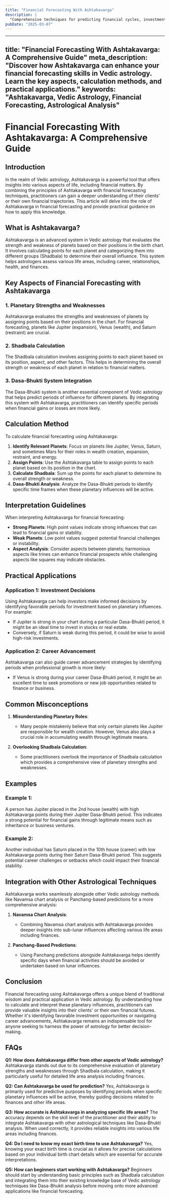 ```yaml
---
title: "Financial Forecasting With Ashtakavarga"
description: |
  "Comprehensive techniques for predicting financial cycles, investment"
pubDate: "2025-03-07"
---
```


---
title: "Financial Forecasting With Ashtakavarga: A Comprehensive Guide"
meta_description: "Discover how Ashtakavarga can enhance your financial forecasting skills in Vedic astrology. Learn the key aspects, calculation methods, and practical applications."
keywords: "Ashtakavarga, Vedic Astrology, Financial Forecasting, Astrological Analysis"
---

# Financial Forecasting With Ashtakavarga: A Comprehensive Guide

## Introduction

In the realm of Vedic astrology, Ashtakavarga is a powerful tool that offers insights into various aspects of life, including financial matters. By combining the principles of Ashtakavarga with financial forecasting techniques, practitioners can gain a deeper understanding of their clients' or their own financial trajectories. This article will delve into the role of Ashtakavarga in financial forecasting and provide practical guidance on how to apply this knowledge.

## What is Ashtakavarga?

Ashtakavarga is an advanced system in Vedic astrology that evaluates the strength and weakness of planets based on their positions in the birth chart. It involves calculating points for each planet and categorizing them into different groups (Shadbala) to determine their overall influence. This system helps astrologers assess various life areas, including career, relationships, health, and finances.

## Key Aspects of Financial Forecasting with Ashtakavarga

### 1. Planetary Strengths and Weaknesses
Ashtakavarga evaluates the strengths and weaknesses of planets by assigning points based on their positions in the chart. For financial forecasting, planets like Jupiter (expansion), Venus (wealth), and Saturn (restraint) are crucial.

### 2. Shadbala Calculation
The Shadbala calculation involves assigning points to each planet based on its position, aspect, and other factors. This helps in determining the overall strength or weakness of each planet in relation to financial matters.

### 3. Dasa-Bhukti System Integration
The Dasa-Bhukti system is another essential component of Vedic astrology that helps predict periods of influence for different planets. By integrating this system with Ashtakavarga, practitioners can identify specific periods when financial gains or losses are more likely.

## Calculation Method

To calculate financial forecasting using Ashtakavarga:

1. **Identify Relevant Planets**: Focus on planets like Jupiter, Venus, Saturn, and sometimes Mars for their roles in wealth creation, expansion, restraint, and energy.
2. **Assign Points**: Use the Ashtakavarga table to assign points to each planet based on its position in the chart.
3. **Calculate Shadbala**: Sum up the points for each planet to determine its overall strength or weakness.
4. **Dasa-Bhukti Analysis**: Analyze the Dasa-Bhukti periods to identify specific time frames when these planetary influences will be active.

## Interpretation Guidelines

When interpreting Ashtakavarga for financial forecasting:

- **Strong Planets**: High point values indicate strong influences that can lead to financial gains or stability.
- **Weak Planets**: Low point values suggest potential financial challenges or instability.
- **Aspect Analysis**: Consider aspects between planets; harmonious aspects like trines can enhance financial prospects while challenging aspects like squares may indicate obstacles.

## Practical Applications

### Application 1: Investment Decisions
Using Ashtakavarga can help investors make informed decisions by identifying favorable periods for investment based on planetary influences. For example:
- If Jupiter is strong in your chart during a particular Dasa-Bhukti period, it might be an ideal time to invest in stocks or real estate.
- Conversely, if Saturn is weak during this period, it could be wise to avoid high-risk investments.

### Application 2: Career Advancement
Ashtakavarga can also guide career advancement strategies by identifying periods when professional growth is more likely:
- If Venus is strong during your career Dasa-Bhukti period, it might be an excellent time to seek promotions or new job opportunities related to finance or business.

## Common Misconceptions

1. **Misunderstanding Planetary Roles**:
   - Many people mistakenly believe that only certain planets like Jupiter are responsible for wealth creation. However, Venus also plays a crucial role in accumulating wealth through legitimate means.

2. **Overlooking Shadbala Calculation**:
   - Some practitioners overlook the importance of Shadbala calculation which provides a comprehensive view of planetary strengths and weaknesses.

## Examples

### Example 1:
A person has Jupiter placed in the 2nd house (wealth) with high Ashtakavarga points during their Jupiter Dasa-Bhukti period. This indicates a strong potential for financial gains through legitimate means such as inheritance or business ventures.

### Example 2:
Another individual has Saturn placed in the 10th house (career) with low Ashtakavarga points during their Saturn Dasa-Bhukti period. This suggests potential career challenges or setbacks which could impact their financial stability.

## Integration with Other Astrological Techniques

Ashtakavarga works seamlessly alongside other Vedic astrology methods like Navamsa chart analysis or Panchang-based predictions for a more comprehensive analysis:

1. **Navamsa Chart Analysis**:
   - Combining Navamsa chart analysis with Ashtakavarga provides deeper insights into sub-lunar influences affecting various life areas including finances.

2. **Panchang-Based Predictions**:
   - Using Panchang predictions alongside Ashtakavarga helps identify specific days when financial activities should be avoided or undertaken based on lunar influences.

## Conclusion

Financial forecasting using Ashtakavarga offers a unique blend of traditional wisdom and practical application in Vedic astrology. By understanding how to calculate and interpret these planetary influences, practitioners can provide valuable insights into their clients' or their own financial futures. Whether it's identifying favorable investment opportunities or navigating career advancements, Ashtakavarga remains an indispensable tool for anyone seeking to harness the power of astrology for better decision-making.

## FAQs

**Q1: How does Ashtakavarga differ from other aspects of Vedic astrology?**
Ashtakavarga stands out due to its comprehensive evaluation of planetary strengths and weaknesses through Shadbala calculation, making it particularly useful for detailed life area analysis including finances.

**Q2: Can Ashtakavarga be used for prediction?**
Yes, Ashtakavarga is primarily used for predictive purposes by identifying periods when specific planetary influences will be active, thereby guiding decisions related to finances and other life areas.

**Q3: How accurate is Ashtakavarga in analyzing specific life areas?**
The accuracy depends on the skill level of the practitioner and their ability to integrate Ashtakavarga with other astrological techniques like Dasa-Bhukti analysis. When used correctly, it provides reliable insights into various life areas including finances.

**Q4: Do I need to know my exact birth time to use Ashtakavarga?**
Yes, knowing your exact birth time is crucial as it allows for precise calculations based on your individual birth chart details which are essential for accurate interpretations.

**Q5: How can beginners start working with Ashtakavarga?**
Beginners should start by understanding basic principles such as Shadbala calculation and integrating them into their existing knowledge base of Vedic astrology techniques like Dasa-Bhukti analysis before moving onto more advanced applications like financial forecasting.